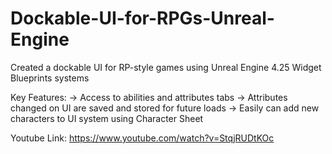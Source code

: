 # Dockable-UI-for-RPGs-Unreal-Engine
 Created a dockable UI for RP-style games using Unreal Engine 4.25 Widget Blueprints systems
 
 Key Features:
 -> Access to abilities and attributes tabs
 -> Attributes changed on UI are saved and stored for future loads
 -> Easily can add new characters to UI system using Character Sheet
 
 Youtube Link: https://www.youtube.com/watch?v=StqjRUDtKOc
